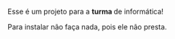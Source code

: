 Esse é um projeto para a <b> turma </b> de informática!

Para instalar não faça nada, pois ele não presta.

